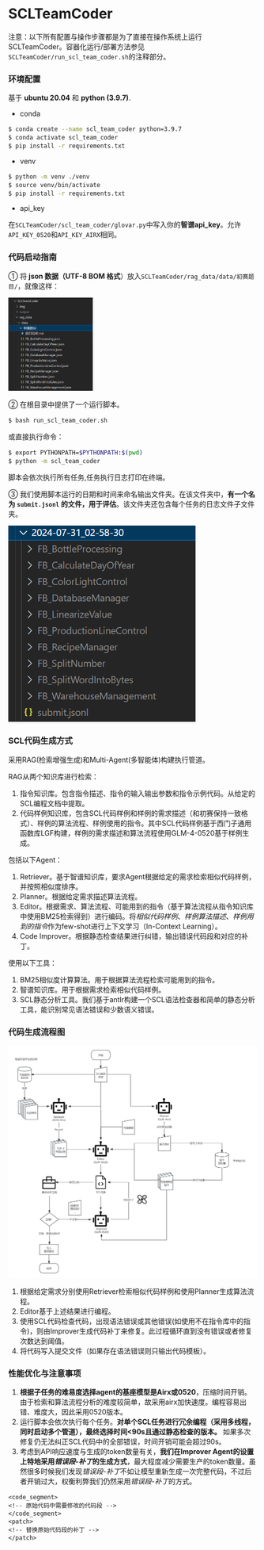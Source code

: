 # SCLTeamCoder

注意：以下所有配置与操作步骤都是为了直接在操作系统上运行SCLTeamCoder。容器化运行/部署方法参见`SCLTeamCoder/run_scl_team_coder.sh`的注释部分。

### 环境配置

基于 **ubuntu 20.04** 和 **python (3.9.7)**.

- conda

```bash
$ conda create --name scl_team_coder python=3.9.7
$ conda activate scl_team_coder
$ pip install -r requirements.txt
```
- venv

```bash
$ python -m venv ./venv
$ source venv/bin/activate
$ pip install -r requirements.txt
```

- api_key

在`SCLTeamCoder/scl_team_coder/glovar.py`中写入你的**智谱api_key**。允许`API_KEY_0520`和`API_KEY_AIRX`相同。

### 代码启动指南

① 将 **json 数据（UTF-8 BOM 格式**）放入`SCLTeamCoder/rag_data/data/初赛题目/`，就像这样：

<img src="img/image-20240806161024828.png" alt="image-20240806161024828" style="zoom:33%;" />

② 在根目录中提供了一个运行脚本。

```bash
$ bash run_scl_team_coder.sh
```

或直接执行命令：

```bash
$ export PYTHONPATH=$PYTHONPATH:$(pwd)
$ python -m scl_team_coder
```

脚本会依次执行所有任务,任务执行日志打印在终端。

③ 我们使用脚本运行的日期和时间来命名输出文件夹。在该文件夹中，**有一个名为 `submit.jsonl` 的文件，用于评估**。该文件夹还包含每个任务的日志文件子文件夹。

![image-20240806161126446](img/image-20240806161126446.png)

### SCL代码生成方式

采用RAG(检索增强生成)和Multi-Agent(多智能体)构建执行管道。

RAG从两个知识库进行检索：

1. 指令知识库。包含指令描述、指令的输入输出参数和指令示例代码。从给定的SCL编程文档中提取。
2. 代码样例知识库，包含SCL代码样例和样例的需求描述（和初赛保持一致格式）、样例的算法流程、样例使用的指令。其中SCL代码样例基于西门子通用函数库LGF构建，样例的需求描述和算法流程使用GLM-4-0520基于样例生成。

包括以下Agent：

1. Retriever。基于智谱知识库，要求Agent根据给定的需求检索相似代码样例，并按照相似度排序。
2. Planner。根据给定需求描述算法流程。
3. Editor。根据需求、算法流程、可能用到的指令（基于算法流程从指令知识库中使用BM25检索得到）进行编码。将*相似代码样例*、*样例算法描述*、*样例用到的指令*作为few-shot进行上下文学习（In-Context Learning）。
4. Code Improver。根据静态检查结果进行纠错，输出错误代码段和对应的补丁。

使用以下工具：

1. BM25相似度计算算法。用于根据算法流程检索可能用到的指令。
2. 智谱知识库。用于根据需求检索相似代码样例。
3. SCL静态分析工具。我们基于antlr构建一个SCL语法检查器和简单的静态分析工具，能识别常见语法错误和少数语义错误。

### 代码生成流程图

![image](img/image.png)

1. 根据给定需求分别使用Retriever检索相似代码样例和使用Planner生成算法流程。
2. Editor基于上述结果进行编程。
3. 使用SCL代码检查代码，出现语法错误或其他错误(如使用不在指令库中的指令)，则由Improver生成代码补丁来修复。此过程循环直到没有错误或者修复次数达到阈值。
4. 将代码写入提交文件（如果存在语法错误则只输出代码模板）。

### 性能优化与注意事项

1. **根据子任务的难易度选择agent的基座模型是Airx或0520**，压缩时间开销。由于检索和算法流程分析的难度较简单，故采用airx加快速度。编程容易出错、难度大，因此采用0520版本。
2. 运行脚本会依次执行每个任务。**对单个SCL任务进行冗余编程（采用多线程，同时启动多个管道），最终选择时间<90s且通过静态检查的版本。** 如果多次修复仍无法纠正SCL代码中的全部错误，时间开销可能会超过90s。
3. 考虑到API响应速度与生成的token数量有关，**我们在Improver Agent的设置上特地采用*错误段-补丁*的生成方式**，最大程度减少需要生产的token数量。虽然很多时候我们发现*错误段-补丁*不如让模型重新生成一次完整代码，不过后者开销过大，权衡利弊我们仍然采用*错误段-补丁*的方式。
```scl
<code_segment>
<!-- 原始代码中需要修改的代码段 -->
</code_segment>
<patch>
<!-- 替换原始代码段的补丁 -->
</patch>
```
